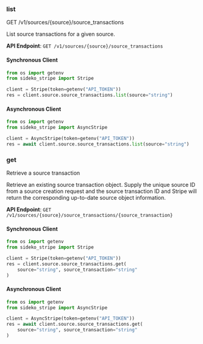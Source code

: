 
### list <a name="list"></a>
GET /v1/sources/{source}/source_transactions

<p>List source transactions for a given source.</p>

**API Endpoint**: `GET /v1/sources/{source}/source_transactions`

#### Synchronous Client

```python
from os import getenv
from sideko_stripe import Stripe

client = Stripe(token=getenv("API_TOKEN"))
res = client.source.source_transactions.list(source="string")
```

#### Asynchronous Client

```python
from os import getenv
from sideko_stripe import AsyncStripe

client = AsyncStripe(token=getenv("API_TOKEN"))
res = await client.source.source_transactions.list(source="string")
```

### get <a name="get"></a>
Retrieve a source transaction

<p>Retrieve an existing source transaction object. Supply the unique source ID from a source creation request and the source transaction ID and Stripe will return the corresponding up-to-date source object information.</p>

**API Endpoint**: `GET /v1/sources/{source}/source_transactions/{source_transaction}`

#### Synchronous Client

```python
from os import getenv
from sideko_stripe import Stripe

client = Stripe(token=getenv("API_TOKEN"))
res = client.source.source_transactions.get(
    source="string", source_transaction="string"
)
```

#### Asynchronous Client

```python
from os import getenv
from sideko_stripe import AsyncStripe

client = AsyncStripe(token=getenv("API_TOKEN"))
res = await client.source.source_transactions.get(
    source="string", source_transaction="string"
)
```
